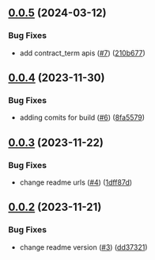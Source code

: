 ## [0.0.5](https://github.com/IBM/data-product-exchange-go-sdk/compare/v0.0.4...v0.0.5) (2024-03-12)


### Bug Fixes

* add contract_term apis ([#7](https://github.com/IBM/data-product-exchange-go-sdk/issues/7)) ([210b677](https://github.com/IBM/data-product-exchange-go-sdk/commit/210b677a7df22d8c5e460164348d5ae53823c2cf))

## [0.0.4](https://github.com/IBM/data-product-exchange-go-sdk/compare/v0.0.3...v0.0.4) (2023-11-30)


### Bug Fixes

* adding comits for build ([#6](https://github.com/IBM/data-product-exchange-go-sdk/issues/6)) ([8fa5579](https://github.com/IBM/data-product-exchange-go-sdk/commit/8fa55790c749ba43b2eede4856b7d8dc04cdad81))

## [0.0.3](https://github.com/IBM/data-product-exchange-go-sdk/compare/v0.0.2...v0.0.3) (2023-11-22)


### Bug Fixes

* change readme urls ([#4](https://github.com/IBM/data-product-exchange-go-sdk/issues/4)) ([1dff87d](https://github.com/IBM/data-product-exchange-go-sdk/commit/1dff87df30658c08baeb83cfbf34a63e1778c005))

## [0.0.2](https://github.com/IBM/data-product-exchange-go-sdk/compare/v0.0.1...v0.0.2) (2023-11-21)


### Bug Fixes

* change readme version ([#3](https://github.com/IBM/data-product-exchange-go-sdk/issues/3)) ([dd37321](https://github.com/IBM/data-product-exchange-go-sdk/commit/dd37321fc78f82b0ae4e77fa4d927577b61743d9))
